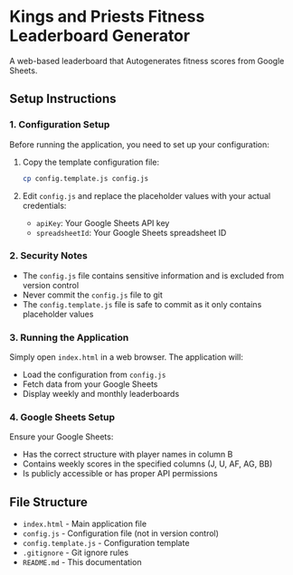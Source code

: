 # Kings and Priests Fitness Leaderboard Generator

A web-based leaderboard that Autogenerates fitness scores from Google Sheets.

## Setup Instructions

### 1. Configuration Setup

Before running the application, you need to set up your configuration:

1. Copy the template configuration file:
   ```bash
   cp config.template.js config.js
   ```

2. Edit `config.js` and replace the placeholder values with your actual credentials:
   - `apiKey`: Your Google Sheets API key
   - `spreadsheetId`: Your Google Sheets spreadsheet ID

### 2. Security Notes

- The `config.js` file contains sensitive information and is excluded from version control
- Never commit the `config.js` file to git
- The `config.template.js` file is safe to commit as it only contains placeholder values

### 3. Running the Application

Simply open `index.html` in a web browser. The application will:
- Load the configuration from `config.js`
- Fetch data from your Google Sheets
- Display weekly and monthly leaderboards

### 4. Google Sheets Setup

Ensure your Google Sheets:
- Has the correct structure with player names in column B
- Contains weekly scores in the specified columns (J, U, AF, AG, BB)
- Is publicly accessible or has proper API permissions

## File Structure

- `index.html` - Main application file
- `config.js` - Configuration file (not in version control)
- `config.template.js` - Configuration template
- `.gitignore` - Git ignore rules
- `README.md` - This documentation 